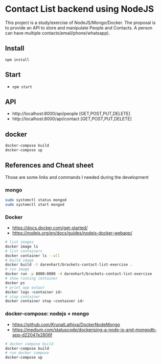 # Contact List backend using NodeJS
This project is a study/exercise of NodeJS/Mongo/Docker.
The proposal is to provide an API to store and manipulate People and Contacts.
A person can have multiple contacts(email/phone/whatsapp).

## Install
`npm install`

## Start
* `npm start`

## API
- http://localhost:8000/api/people [GET,POST,PUT,DELETE]
- http://localhost:8000/api/contact [GET,POST,PUT,DELETE]


## docker
```bash
docker-compose build
docker-compose up
```

## References and Cheat sheet
Those are some links and commands I needed during the development

### mongo
```bash
sudo systemctl status mongod
sudo systemctl start mongod
```

### Docker
* https://docs.docker.com/get-started/
* https://nodejs.org/en/docs/guides/nodejs-docker-webapp/

```bash
# list images
docker image ls
# list containers
docker container ls --all
# build image
docker build -t darenhart/brackets-contact-list-exercise .
# run image
docker run -p 8000:8080 -d darenhart/brackets-contact-list-exercise
# show running container
docker ps
# print app output
docker logs <container id>
# stop container
docker container stop <container id>
```

### docker-compose: nodejs + mongo
* https://github.com/KrunalLathiya/DockerNodeMongo
* https://medium.com/statuscode/dockerising-a-node-js-and-mongodb-app-d22047e2806f

```bash
# docker compose build
docker-compose build
# run docker compose
docker-compose up
```

